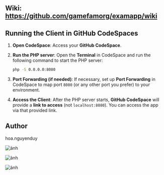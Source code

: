 ## Wiki: https://github.com/gamefamorg/examapp/wiki

## Running the Client in GitHub CodeSpaces

1. **Open CodeSpace**: Access your **GitHub CodeSpace**.

2. **Run the PHP server**: Open the **Terminal** in CodeSpace and run the following command to start the PHP server:

   ```bash
   php -S 0.0.0.0:8080
   ```

3. **Port Forwarding (if needed)**: If necessary, set up **Port Forwarding** in CodeSpace to map port `8080` (or any other port you prefer) to your environment.

4. **Access the Client**: After the PHP server starts, **GitHub CodeSpace** will provide a **link to access** (not `localhost:8080`). You can access the app via that provided link.


## Author
hoa.nguyenduy

![ảnh](https://github.com/user-attachments/assets/f3a38299-16e8-4a70-8ea3-9b678db85939)

![ảnh](https://github.com/user-attachments/assets/44023213-1055-4388-9093-fd513fa05571)

![ảnh](https://github.com/user-attachments/assets/42b9ee47-9c60-4ab7-961c-590f6aa968df)

